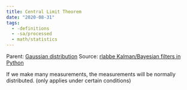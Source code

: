 ```yaml
---
title: Central Limit Theorem
date: "2020-08-31"
tags:
  - -definitions
  - -sa/processed
  - math/statistics
---
```


Parent: [Gaussian distribution](gaussian-distribution.md)
Source: [rlabbe Kalman/Bayesian filters in Python](rlabbe-kalman_bayesian-filters-in-python.md)

If we make many measurements, the measurements will be normally distributed.
(only applies under certain conditions)

